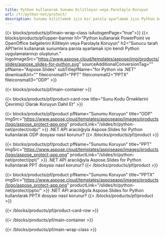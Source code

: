 ```yaml
---
title: Python kullanarak Sunumu Kilitleyin veya Parolayla Koruyun
url: /tr/python-net/protect/
description: Sunumu kilitlemek için bir parola ayarlamak için Python kaynak kodu
---
```


{{< blocks/products/pf/main-wrap-class isAutogenPage="true">}}
{{< blocks/products/pf/upper-banner h1="Python kullanarak PowerPoint ve OpenOffice belgelerini Kilitleyin veya Parolayla Koruyun" h2="Sunucu tarafı API'lerini kullanarak sunumlara parola ayarlamak için kendi Python uygulamalarınızı oluşturun." logoImageSrc="https://www.aspose.cloud/templates/aspose/img/products/slides/aspose_slides-for-python.svg" sourceAdditionalConversionTag="" pfName="Aspose.Slides" subTitlepfName="for Python via .NET" downloadUrl="" fileiconsmall1="PPT" fileiconsmall2="PPTX" fileiconsmall3="ODP" >}}

{{< blocks/products/pf/main-container >}}

{{< blocks/products/pf/product-card-row title="Sunu Kodu Örneklerini Çevrimiçi Olarak Koruyun Dahil Et" >}}

{{< blocks/products/pf/product pfName="Sunumu Koruyun" title="ODP" imgSrc="https://www.aspose.cloud/templates/asposeapp/images/products/logo/aspose_protect-app.png" productLink="/slides/tr/python-net/protect/odp/" >}}
.NET API aracılığıyla Aspose.Slides for Python kullanılarak ODP dosyası nasıl korunur?
{{< /blocks/products/pf/product >}}

{{< blocks/products/pf/product pfName="Sunumu Koruyun" title="PPT" imgSrc="https://www.aspose.cloud/templates/asposeapp/images/products/logo/aspose_protect-app.png" productLink="/slides/tr/python-net/protect/ppt/" >}}
.NET API aracılığıyla Aspose.Slides for Python kullanılarak PPT dosyası nasıl korunur?
{{< /blocks/products/pf/product >}}

{{< blocks/products/pf/product pfName="Sunumu Koruyun" title="PPTX" imgSrc="https://www.aspose.cloud/templates/asposeapp/images/products/logo/aspose_protect-app.png" productLink="/slides/tr/python-net/protect/pptx/" >}}
.NET API aracılığıyla Aspose.Slides for Python kullanılarak PPTX dosyası nasıl korunur?
{{< /blocks/products/pf/product >}}



{{< /blocks/products/pf/product-card-row >}}

{{< /blocks/products/pf/main-container >}}
    
{{< /blocks/products/pf/main-wrap-class >}}